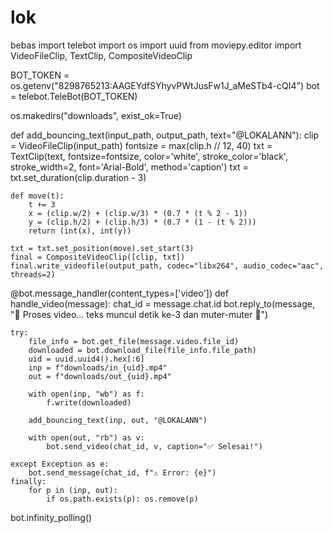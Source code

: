 # lok
bebas
import telebot
import os
import uuid
from moviepy.editor import VideoFileClip, TextClip, CompositeVideoClip

BOT_TOKEN = os.getenv("8298765213:AAGEYdfSYhyvPWtJusFw1J_aMeSTb4-cQI4")
bot = telebot.TeleBot(BOT_TOKEN)

os.makedirs("downloads", exist_ok=True)

def add_bouncing_text(input_path, output_path, text="@LOKALANN"):
    clip = VideoFileClip(input_path)
    fontsize = max(clip.h // 12, 40)
    txt = TextClip(text, fontsize=fontsize, color='white',
                   stroke_color='black', stroke_width=2,
                   font='Arial-Bold', method='caption')
    txt = txt.set_duration(clip.duration - 3)

    def move(t):
        t += 3
        x = (clip.w/2) + (clip.w/3) * (0.7 * (t % 2 - 1))
        y = (clip.h/2) + (clip.h/3) * (0.7 * (1 - (t % 2)))
        return (int(x), int(y))

    txt = txt.set_position(move).set_start(3)
    final = CompositeVideoClip([clip, txt])
    final.write_videofile(output_path, codec="libx264", audio_codec="aac", threads=2)

@bot.message_handler(content_types=['video'])
def handle_video(message):
    chat_id = message.chat.id
    bot.reply_to(message, "🎥 Proses video... teks muncul detik ke-3 dan muter-muter 🔄")

    try:
        file_info = bot.get_file(message.video.file_id)
        downloaded = bot.download_file(file_info.file_path)
        uid = uuid.uuid4().hex[:6]
        inp = f"downloads/in_{uid}.mp4"
        out = f"downloads/out_{uid}.mp4"

        with open(inp, "wb") as f:
            f.write(downloaded)

        add_bouncing_text(inp, out, "@LOKALANN")

        with open(out, "rb") as v:
            bot.send_video(chat_id, v, caption="✅ Selesai!")

    except Exception as e:
        bot.send_message(chat_id, f"⚠️ Error: {e}")
    finally:
        for p in (inp, out):
            if os.path.exists(p): os.remove(p)

bot.infinity_polling()
